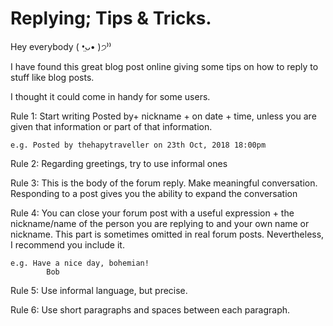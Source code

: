 # Replying; Tips & Tricks.
Hey everybody ( •̤ᴗ• )੭⁾⁾ 


I have found this great blog post online giving some tips on how to reply to stuff like blog posts. 

I thought it could come in handy for some users.


Rule 1: Start writing Posted by+ nickname + on date + time, unless you are given that information or part of that information.  

	e.g. Posted by thehapytraveller on 23th Oct, 2018 18:00pm

Rule 2: Regarding greetings, try to use informal ones 


Rule 3: This is the body of the forum reply. Make meaningful conversation. Responding to a post gives you the ability to expand the conversation  


Rule 4: You can close your forum post with a useful expression + the nickname/name of the person you are replying to and your own name or nickname. This part is sometimes omitted in real forum posts. Nevertheless, I recommend you include it. 

	e.g. Have a nice day, bohemian!
			Bob 


Rule 5: Use informal language, but precise. 


Rule 6: Use short paragraphs and spaces between each paragraph.  
